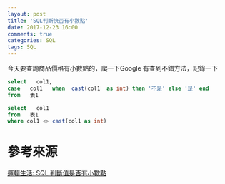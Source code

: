 ```yaml
---
layout: post
title: 'SQL判斷快否有小數點'
date: 2017-12-23 16:00
comments: true
categories: SQL
tags: SQL
---
```

今天要查詢商品價格有小數點的，爬一下Google
有查到不錯方法，記錄一下

<!--more-->


```sql
select   col1,
case   col1   when  cast(col1  as int) then '不是' else '是' end
from   表1
```

```sql
select   col1
from   表1
where col1 <> cast(col1 as int)
```

# 參考來源
[邏輯生活: SQL 判斷值是否有小數點](http://wushinetlife.blogspot.com/2012/02/sql_3749.html)